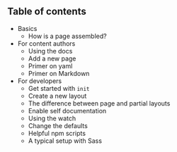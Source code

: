 ## Table of contents

- Basics
  - How is a page assembled?
- For content authors
  - Using the docs
  - Add a new page
  - Primer on yaml
  - Primer on Markdown
- For developers
  - Get started with `init`
  - Create a new layout
  - The difference between page and partial layouts
  - Enable self documentation
  - Using the watch
  - Change the defaults
  - Helpful npm scripts
  - A typical setup with Sass

